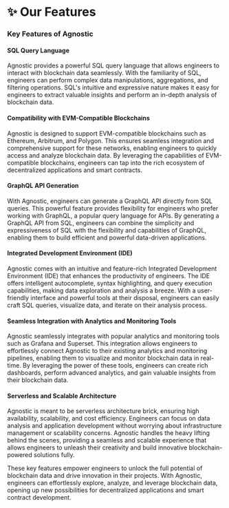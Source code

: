 # ✨ Our Features

### Key Features of Agnostic

#### SQL Query Language

Agnostic provides a powerful SQL query language that allows engineers to interact with blockchain data seamlessly. With the familiarity of SQL, engineers can perform complex data manipulations, aggregations, and filtering operations. SQL's intuitive and expressive nature makes it easy for engineers to extract valuable insights and perform an in-depth analysis of blockchain data.

#### Compatibility with EVM-Compatible Blockchains

Agnostic is designed to support EVM-compatible blockchains such as Ethereum, Arbitrum, and Polygon. This ensures seamless integration and comprehensive support for these networks, enabling engineers to quickly access and analyze blockchain data. By leveraging the capabilities of EVM-compatible blockchains, engineers can tap into the rich ecosystem of decentralized applications and smart contracts.

#### GraphQL API Generation

With Agnostic, engineers can generate a GraphQL API directly from SQL queries. This powerful feature provides flexibility for engineers who prefer working with GraphQL, a popular query language for APIs. By generating a GraphQL API from SQL, engineers can combine the simplicity and expressiveness of SQL with the flexibility and capabilities of GraphQL, enabling them to build efficient and powerful data-driven applications.

#### Integrated Development Environment (IDE)

Agnostic comes with an intuitive and feature-rich Integrated Development Environment (IDE) that enhances the productivity of engineers. The IDE offers intelligent autocomplete, syntax highlighting, and query execution capabilities, making data exploration and analysis a breeze. With a user-friendly interface and powerful tools at their disposal, engineers can easily craft SQL queries, visualize data, and iterate on their analysis process.

#### Seamless Integration with Analytics and Monitoring Tools

Agnostic seamlessly integrates with popular analytics and monitoring tools such as Grafana and Superset. This integration allows engineers to effortlessly connect Agnostic to their existing analytics and monitoring pipelines, enabling them to visualize and monitor blockchain data in real-time. By leveraging the power of these tools, engineers can create rich dashboards, perform advanced analytics, and gain valuable insights from their blockchain data.

#### Serverless and Scalable Architecture

Agnostic is meant to be serverless architecture brick, ensuring high availability, scalability, and cost efficiency. Engineers can focus on data analysis and application development without worrying about infrastructure management or scalability concerns. Agnostic handles the heavy lifting behind the scenes, providing a seamless and scalable experience that allows engineers to unleash their creativity and build innovative blockchain-powered solutions fully.

These key features empower engineers to unlock the full potential of blockchain data and drive innovation in their projects. With Agnostic, engineers can effortlessly explore, analyze, and leverage blockchain data, opening up new possibilities for decentralized applications and smart contract development.

